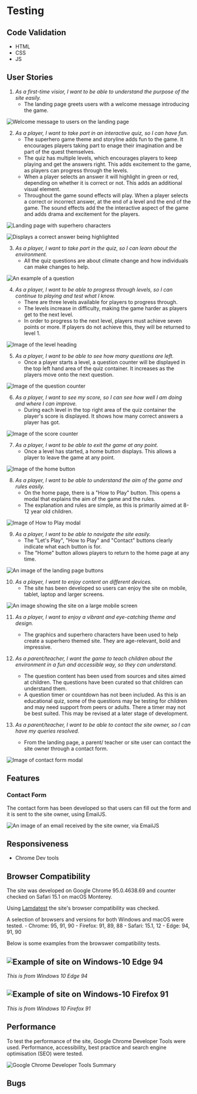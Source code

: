 # Testing

## Code Validation
 * HTML
 * CSS
 * JS

## User Stories

1. *As a first-time visior, I want to be able to understand the purpose of the site easily.* 
    * The landing page greets users with a welcome message introducing the game.

![Welcome message to users on the landing page](assets/readme-images/user-stories/greeting.png)

2. *As a player, I want to take part in an interactive quiz, so I can have fun.*
    * The superhero game theme and storyline adds fun to the game. It encourages players taking part to enage their imagination and be part of the quest themselves.
    * The quiz has multiple levels, which encourages players to keep playing and get the answers right. This adds excitement to the game, as players can progress through the levels.
    * When a player selects an answer it will highlight in green or red, depending on whether it is correct or not. This adds an additional visual element.
    * Throughout the game sound effects will play. When a player selects a correct or incorrect answer, at the end of a level and the end of the game. The sound effects add the the interactive aspect of the game and adds drama and excitement for the players.

![Landing page with superhero characters](assets/readme-images/user-stories/landing-page.png)

![Displays a correct answer being highlighted](assets/readme-images/user-stories/answer-highlighted.png)

3. *As a player, I want to take part in the quiz, so I can learn about the environment.*
    * All the quiz questions are about climate change and how individuals can make changes to help.

![An example of a question](assets/readme-images/user-stories/question-example.png)

4. *As a player, I want to be able to progress through levels, so I can continue to playing and test what I know.*
    * There are three levels available for players to progress through. 
    * The levels increase in difficulty, making the game harder as players get to the next level.
    * In order to progress to the next level, players must achieve seven points or more. If players do not achieve this, they will be returned to level 1.

![Image of the level heading](assets/readme-images/user-stories/level-two.png)

5. *As a player, I want to be able to see how many questions are left.*
    * Once a player starts a level, a question counter will be displayed in the top left hand area of the quiz container. It increases as the players move onto the next question.

![Image of the question counter](assets/readme-images/user-stories/question-counter.png)

6. *As a player, I want to see my score, so I can see how well I am doing and where I can improve.*
    * During each level in the top right area of the quiz container the player's score is displayed. It shows how many correct answers a player has got.

![Image of the score counter](assets/readme-images/user-stories/score-counter.png)

7. *As a player, I want to be able to exit the game at any point.*
    * Once a level has started, a home button displays. This allows a player to leave the game at any point.

![Image of the home button](assets/readme-images/user-stories/home-button.png)

8. *As a player, I want to be able to understand the aim of the game and rules easily.*
    * On the home page, there is a "How to Play" button. This opens a modal that explains the aim of the game and the rules. 
    * The explanation and rules are simple, as this is primarily aimed at 8-12 year old children.

![Image of How to Play modal](assets/readme-images/user-stories/how-to-play-modal.png)

9. *As a player, I want to be able to navigate the site easily.*
    * The "Let's Play", "How to Play" and "Contact" buttons clearly indicate what each button is for. 
    * The "Home" button allows players to return to the home page at any time. 

![An image of the landing page buttons](assets/readme-images/user-stories/landing-page-buttons.png)

10. *As a player, I want to enjoy content on different devices.*
    * The site has been developed so users can enjoy the site on mobile, tablet, laptop and larger screens.

![An image showing the site on a large mobile screen](assets/readme-images/user-stories/landing-page-lg-mobile.png)

11. *As a player, I want to enjoy a vibrant and eye-catching theme and design.*
    * The graphics and superhero characters have been used to help create a superhero themed site. They are age-relevant, bold and impressive.

12. *As a parent/teacher, I want the game to teach children about the environment in a fun and accessible way, so they can understand.*
    * The question content has been used from sources and sites aimed at children. The questions have been curated so that children can understand them. 
    * A question timer or countdown has not been included. As this is an educational quiz, some of the questions may be testing for children and may need support from peers or adults. There a timer may not be best suited. This may be revised at a later stage of development. 

13. *As a parent/teacher, I want to be able to contact the site owner, so I can have my queries resolved.*
    * From the landing page, a parent/ teacher or site user can contact the site owner through a contact form. 

![Image of contact form modal](assets/readme-images/user-stories/contact-form.png)

## Features

### Contact Form

The contact form has been developed so that users can fill out the form and it is sent to the site owner, using EmailJS. 

![An image of an email received by the site owner, via EmailJS](assets/readme-images/emailjs.png)

## Responsiveness
 * Chrome Dev tools

## Browser Compatibility

The site was developed on Google Chrome 95.0.4638.69 and counter checked on Safari 15.1 on macOS Monterey.

Using [Lamdatest](https://www.lambdatest.com/) the site's browser compatibility was checked.

A selection of browsers and versions for both Windows and macOS were tested.
    - Chrome: 95, 91, 90
    - Firefox: 91, 89, 88
    - Safari: 15.1, 12
    - Edge: 94, 91, 90

Below is some examples from the browswer compatibility tests.

![Example of site on Windows-10 Edge 94](assets/readme-images/windows-10-edge-94.png)
---
*This is from Windows 10 Edge 94*

![Example of site on Windows-10 Firefox 91](assets/readme-images/windows-10-firefox-91.png)
---
*This is from Windows 10 Firefox 91*


## Performance

To test the performance of the site, Google Chrome Developer Tools were used. Performance, accessibility, best practice and search engine optimisation (SEO) were tested.

![Google Chrome Developer Tools Summary](assets/readme-images/performance-summary.png)

## Bugs

